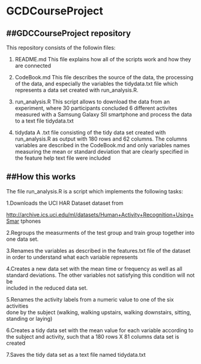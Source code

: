 # GCDCourseProject

##GDCCourseProject repository
-------------------------------
This repository consists of the followin files:

1. README.md 
      This file explains how all of the scripts work and 
      how they are connected

2. CodeBook.md
This file describes the source of the data, the processing of the data, and especially the variables the tidydata.txt file which represents a data set created with run_analysis.R. 

3. run_analysis.R
This script allows to download the data from an experiment, where 30 participants concluded 6 different activites measured with a Samsung Galaxy SII smartphone and process the data to a text file tidydata.txt

4. tidydata
A .txt file consisting of the tidy data set created with run_analysis.R as output with 180 rows and 62 columns. The columns variables are described in the CodeBook.md and only variables names measuring the mean or standard deviation that are clearly specified in the feature help text file were included

##How this works
------------------

The file run_analysis.R is a script which implements the following tasks: 

1.Downloads the UCI HAR Dataset dataset from 

http://archive.ics.uci.edu/ml/datasets/Human+Activity+Recognition+Using+Smar      tphones

2.Regroups the measurments of the test group and train group together into one      data set. 

3.Renames the variables as described in the features.txt file of the dataset in
  order to understand what each variable represents

4.Creates a new data set with the mean time or frequency as well as all standard
  deviations. The other variables not satisfying this condition will not be  
  included in the reduced data set.

5.Renames the activity labels from a numeric value to one of the six activities  
  done by the subject (walking, walking upstairs, walking downstairs, sitting, 
  standing or laying)
  
6.Creates a tidy data set with the mean value for each variable according to the 
  subject and activity, such that a 180 rows X 81 columns data set is created

7.Saves the tidy data set as a text file named tidydata.txt
